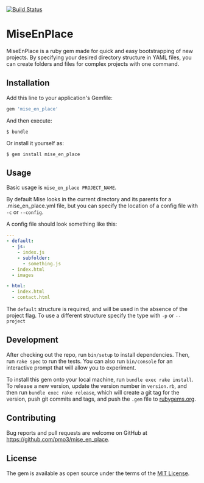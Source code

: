 [![Build Status](https://travis-ci.org/pmo3/mise_en_place.svg?branch=master)](https://travis-ci.org/pmo3/mise_en_place)

# MiseEnPlace

MiseEnPlace is a ruby gem made for quick and easy bootstrapping of new projects. By specifying your desired directory structure in YAML files, you can create folders and files for complex projects with one command.
## Installation

Add this line to your application's Gemfile:

```ruby
gem 'mise_en_place'
```

And then execute:

    $ bundle

Or install it yourself as:

    $ gem install mise_en_place

## Usage

Basic usage is `mise_en_place PROJECT_NAME`.

By default Mise looks in the current directory and its parents for a .mise_en_place.yml file, but you can specify the location of a config file with `-c` or `--config`.

A config file should look something like this:

```yaml
---
- default:
  - js:
    - index.js
    - subfolder:
      - something.js
  - index.html
  - images

- html:
  - index.html
  - contact.html
```
The `default` structure is required, and will be used in the absence of the project flag. To use a different structure specify the type with `-p` or `--project`
## Development

After checking out the repo, run `bin/setup` to install dependencies. Then, run `rake spec` to run the tests. You can also run `bin/console` for an interactive prompt that will allow you to experiment.

To install this gem onto your local machine, run `bundle exec rake install`. To release a new version, update the version number in `version.rb`, and then run `bundle exec rake release`, which will create a git tag for the version, push git commits and tags, and push the `.gem` file to [rubygems.org](https://rubygems.org).

## Contributing

Bug reports and pull requests are welcome on GitHub at https://github.com/pmo3/mise_en_place.


## License

The gem is available as open source under the terms of the [MIT License](http://opensource.org/licenses/MIT).
